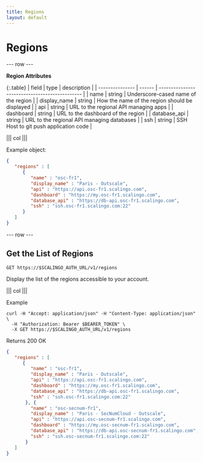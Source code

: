 ```yaml
---
title: Regions
layout: default
---
```


# Regions

--- row ---

**Region Attributes**

{:.table}
| field           | type   | description                                    |
| --------------- | ------ | ---------------------------------------------- |
| name            | string | Underscore-cased name of the region            |
| display_name    | string | How the name of the region should be displayed |
| api             | string | URL to the regional API managing apps          |
| dashboard       | string | URL to the dashboard of the region             |
| database_api    | string | URL to the regional API managing databases     |
| ssh             | string | SSH Host to git push application code          |

||| col |||

Example object:

```json
{
   "regions" : [
      {
         "name" : "osc-fr1",
         "display_name" : "Paris - Outscale",
         "api" : "https://api.osc-fr1.scalingo.com",
         "dashboard" : "https://my.osc-fr1.scalingo.com",
         "database_api" : "https://db-api.osc-fr1.scalingo.com",
         "ssh" : "ssh.osc-fr1.scalingo.com:22"
      }
   ]
}
```

--- row ---

## Get the List of Regions

`GET https://$SCALINGO_AUTH_URL/v1/regions`

Display the list of the regions accessible to your account.

||| col |||

Example

```shell
curl -H "Accept: application/json" -H "Content-Type: application/json" \
  -H "Authorization: Bearer $BEARER_TOKEN" \
  -X GET https://$SCALINGO_AUTH_URL/v1/regions
```

Returns 200 OK

```json
{
   "regions" : [
      {
         "name" : "osc-fr1",
         "display_name" : "Paris - Outscale",
         "api" : "https://api.osc-fr1.scalingo.com",
         "dashboard" : "https://my.osc-fr1.scalingo.com",
         "database_api" : "https://db-api.osc-fr1.scalingo.com",
         "ssh" : "ssh.osc-fr1.scalingo.com:22"
       }, {
         "name" : "osc-secnum-fr1",
         "display_name" : "Paris - SecNumCloud - Outscale",
         "api" : "https://api.osc-secnum-fr1.scalingo.com",
         "dashboard" : "https://my.osc-secnum-fr1.scalingo.com",
         "database_api" : "https://db-api.osc-secnum-fr1.scalingo.com",
         "ssh" : "ssh.osc-secnum-fr1.scalingo.com:22"
       }
   ]
}
```
